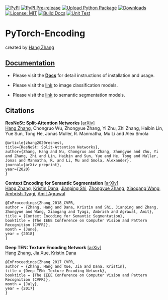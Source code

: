 [![PyPI](https://img.shields.io/pypi/v/torch-encoding.svg)](https://pypi.python.org/pypi/torch-encoding)
[![PyPI Pre-release](https://img.shields.io/badge/pypi--prerelease-v1.2.0-ff69b4.svg)](https://pypi.org/project/torch-encoding/#history)
[![Upload Python Package](https://github.com/zhanghang1989/PyTorch-Encoding/workflows/Upload%20Python%20Package/badge.svg)](https://github.com/zhanghang1989/PyTorch-Encoding/actions)
[![Downloads](http://pepy.tech/badge/torch-encoding)](http://pepy.tech/project/torch-encoding)
[![License: MIT](https://img.shields.io/badge/License-MIT-yellow.svg)](https://opensource.org/licenses/MIT)
[![Build Docs](https://github.com/zhanghang1989/PyTorch-Encoding/workflows/Build%20Docs/badge.svg)](https://github.com/zhanghang1989/PyTorch-Encoding/actions)
[![Unit Test](https://github.com/zhanghang1989/PyTorch-Encoding/workflows/Unit%20Test/badge.svg)](https://github.com/zhanghang1989/PyTorch-Encoding/actions)

# PyTorch-Encoding

created by [Hang Zhang](http://hangzh.com/)

## [Documentation](http://hangzh.com/PyTorch-Encoding/)

- Please visit the [**Docs**](http://hangzh.com/PyTorch-Encoding/) for detail instructions of installation and usage. 

- Please visit the [link](http://hangzh.com/PyTorch-Encoding/model_zoo/imagenet.html) to image classification models.

- Please visit the [link](http://hangzh.com/PyTorch-Encoding/model_zoo/segmentation.html) to semantic segmentation models.

## Citations

**ResNeSt: Split-Attention Networks** [[arXiv]]()  
  [Hang Zhang](http://hangzh.com/), Chongruo Wu, Zhongyue Zhang, Yi Zhu, Zhi Zhang, Haibin Lin, Yue Sun, Tong He, Jonas Muller, R. Manmatha, Mu Li and Alex Smola
```
@article{zhang2020resnest,
title={ResNeSt: Split-Attention Networks},
author={Zhang, Hang and Wu, Chongruo and Zhang, Zhongyue and Zhu, Yi and Zhang, Zhi and Lin, Haibin and Sun, Yue and He, Tong and Muller, Jonas and Manmatha, R. and Li, Mu and Smola, Alexander},
journal={arXiv preprint},
year={2020}
}
```

**Context Encoding for Semantic Segmentation** [[arXiv]](https://arxiv.org/pdf/1803.08904.pdf)  
 [Hang Zhang](http://hangzh.com/), [Kristin Dana](http://eceweb1.rutgers.edu/vision/dana.html), [Jianping Shi](http://shijianping.me/), [Zhongyue Zhang](http://zhongyuezhang.com/), [Xiaogang Wang](http://www.ee.cuhk.edu.hk/~xgwang/), [Ambrish Tyagi](https://scholar.google.com/citations?user=GaSWCoUAAAAJ&hl=en), [Amit Agrawal](http://www.amitkagrawal.com/)
```
@InProceedings{Zhang_2018_CVPR,
author = {Zhang, Hang and Dana, Kristin and Shi, Jianping and Zhang, Zhongyue and Wang, Xiaogang and Tyagi, Ambrish and Agrawal, Amit},
title = {Context Encoding for Semantic Segmentation},
booktitle = {The IEEE Conference on Computer Vision and Pattern Recognition (CVPR)},
month = {June},
year = {2018}
}
```

**Deep TEN: Texture Encoding Network** [[arXiv]](https://arxiv.org/pdf/1612.02844.pdf)  
  [Hang Zhang](http://hangzh.com/), [Jia Xue](http://jiaxueweb.com/), [Kristin Dana](http://eceweb1.rutgers.edu/vision/dana.html)
```
@InProceedings{Zhang_2017_CVPR,
author = {Zhang, Hang and Xue, Jia and Dana, Kristin},
title = {Deep TEN: Texture Encoding Network},
booktitle = {The IEEE Conference on Computer Vision and Pattern Recognition (CVPR)},
month = {July},
year = {2017}
}
```
